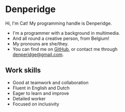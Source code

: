 # Denperidge

Hi, I'm Cat! My programming handle is Denperidge. 

- I'm a programmer with a background in multimedia.
- And all round a creative person, from Belgium!
- My pronouns are she/they.
- You can find me on [GitHub](https://github.com/Denperidge), or contact me through denperidge@gmail.com.


## Work skills
- Good at teamwork and collaboration
- Fluent in English and Dutch
- Eager to learn and improve
- Detailed worker
- Focused on inclusivity
